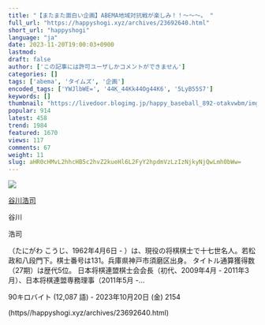 ```yaml
---
title: "【またまた面白い企画】ABEMA地域対抗戦が楽しみ！！～～～。 "
full_url: "https://happyshogi.xyz/archives/23692640.html"
short_url: "happyshogi"
language: "ja"
date: 2023-11-20T19:00:03+0900
lastmod: 
draft: false
author: ['この記事には許可ユーザしかコメントができません']
categories: []
tags: ['abema', 'タイムズ', '企画']
encoded_tags: ['YWJlbWE=', '44K_44Kk44Og44K6', '5LyB55S7']
keywords: []
thumbnail: "https://livedoor.blogimg.jp/happy_baseball_892-otakvwbm/imgs/c/2/c2208d85-s.jpg"
popular: 914
latest: 458
trend: 1984
featured: 1670
views: 117
comments: 67
weight: 11
slug: aHR0cHMvL2hhcHB5c2hvZ2kueHl6L2FyY2hpdmVzLzIzNjkyNjQwLmh0bWw=
---
```


![](https://livedoor.blogimg.jp/happy_baseball_892-otakvwbm/imgs/c/2/c2208d85-s.jpg)

<div><a title='谷川浩司' href='https//ja.wikipedia.org/wiki/%E8%B0%B7%E5%B7%9D%E6%B5%A9%E5%8F%B8' target='_blank'><p>谷川浩司</p></a> <p class='searchresult'><p>谷川</p> <p>浩司</p>（たにがわ こうじ、1962年4月6日 - ）は、現役の将棋棋士で十七世名人。若松政和八段門下。棋士番号は131。兵庫県神戸市須磨区出身。 タイトル通算獲得数（27期）は歴代5位。 日本将棋連盟棋士会会長（初代、2009年4月 - 2011年3月）、日本将棋連盟専務理事（2011年5月 -…</p> <p class='mw-search-result-data'>90キロバイト (12,087 語) - 2023年10月20日 (金) 2154</p></div>

(https//happyshogi.xyz/archives/23692640.html)
